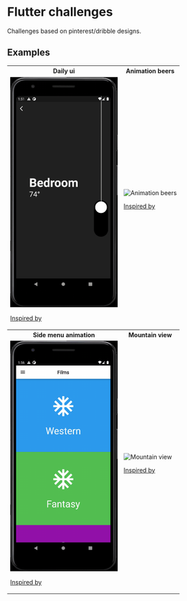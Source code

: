 # Flutter challenges

Challenges based on pinterest/dribble designs.

## Examples

<table>
<tr><th>Daily ui</th><th>Animation beers</th></tr>
<tr>
    <td><img src="https://github.com/Maikzen/flutter_challenges/blob/main/lib/daily_ui/daily-ui.gif" width="250" title="Daily ui"/><br><p><a href="https://www.pinterest.es/pin/308426274491081428/" target="_blank">Inspired by</a></p></td>
    <td><img src="https://github.com/Maikzen/flutter_challenges/blob/main/lib/animation_beers/beers-animation.gif" width="250" title="Animation beers"/><br><p><a href="https://www.pinterest.es/pin/308426274491082773/" target="_blank">Inspired by</a></p></td>
</tr>
<tr><th>Side menu animation</th><th>Mountain view</th></tr>
<tr>
    <td><img src="https://github.com/Maikzen/flutter_challenges/blob/main/lib/side_menu_animation/side-menu.gif" width="250" title="Side menu animation"/><br><p><a href="https://www.pinterest.es/pin/308426274491082762/" target="_blank">Inspired by</a></p></td>
    <td><img src="https://github.com/Maikzen/flutter_challenges/blob/main/lib/mountain_view/mountains-animation.gif" width="250" title="Mountain view"/><br><p><a href="https://www.pinterest.es/pin/354728908145468648/" target="_blank">Inspired by</a></p></td>
</tr>
</table>